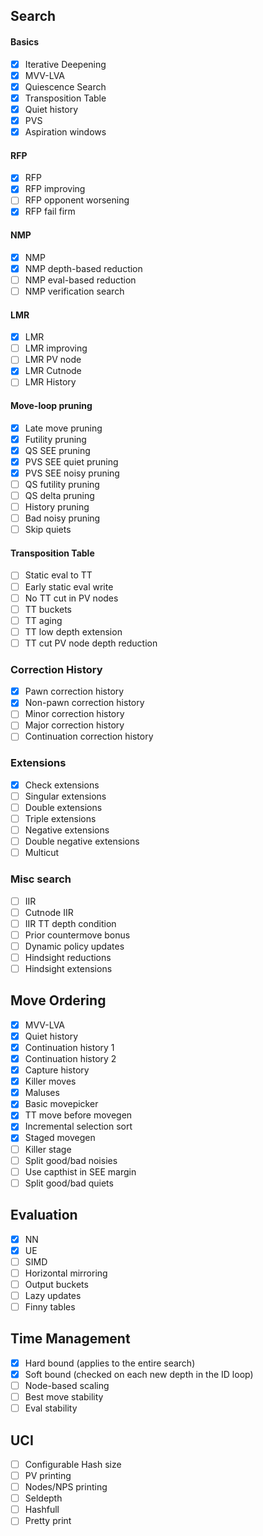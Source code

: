 ## Search

#### Basics
- [x] Iterative Deepening
- [x] MVV-LVA
- [x] Quiescence Search
- [x] Transposition Table 
- [x] Quiet history
- [x] PVS
- [x] Aspiration windows

#### RFP
- [x] RFP
- [x] RFP improving
- [ ] RFP opponent worsening
- [x] RFP fail firm

#### NMP
- [x] NMP
- [x] NMP depth-based reduction
- [ ] NMP eval-based reduction
- [ ] NMP verification search

#### LMR
- [x] LMR
- [ ] LMR improving
- [ ] LMR PV node
- [x] LMR Cutnode
- [ ] LMR History

#### Move-loop pruning
- [x] Late move pruning
- [x] Futility pruning
- [X] QS SEE pruning
- [x] PVS SEE quiet pruning 
- [x] PVS SEE noisy pruning
- [ ] QS futility pruning
- [ ] QS delta pruning
- [ ] History pruning
- [ ] Bad noisy pruning
- [ ] Skip quiets

#### Transposition Table
- [ ] Static eval to TT
- [ ] Early static eval write
- [ ] No TT cut in PV nodes
- [ ] TT buckets
- [ ] TT aging
- [ ] TT low depth extension
- [ ] TT cut PV node depth reduction

### Correction History
- [x] Pawn correction history
- [x] Non-pawn correction history
- [ ] Minor correction history
- [ ] Major correction history
- [ ] Continuation correction history

### Extensions
- [x] Check extensions
- [ ] Singular extensions
- [ ] Double extensions
- [ ] Triple extensions
- [ ] Negative extensions
- [ ] Double negative extensions
- [ ] Multicut

### Misc search
- [ ] IIR
- [ ] Cutnode IIR
- [ ] IIR TT depth condition
- [ ] Prior countermove bonus
- [ ] Dynamic policy updates
- [ ] Hindsight reductions
- [ ] Hindsight extensions

## Move Ordering
- [x] MVV-LVA
- [x] Quiet history
- [x] Continuation history 1
- [x] Continuation history 2
- [x] Capture history 
- [X] Killer moves
- [x] Maluses
- [x] Basic movepicker
- [x] TT move before movegen
- [x] Incremental selection sort
- [x] Staged movegen
- [ ] Killer stage
- [ ] Split good/bad noisies
- [ ] Use capthist in SEE margin
- [ ] Split good/bad quiets

## Evaluation
- [x] NN
- [x] UE
- [ ] SIMD
- [ ] Horizontal mirroring
- [ ] Output buckets
- [ ] Lazy updates
- [ ] Finny tables

## Time Management
- [x] Hard bound (applies to the entire search)
- [x] Soft bound (checked on each new depth in the ID loop)
- [ ] Node-based scaling
- [ ] Best move stability
- [ ] Eval stability

## UCI
- [ ] Configurable Hash size
- [ ] PV printing
- [ ] Nodes/NPS printing
- [ ] Seldepth
- [ ] Hashfull
- [ ] Pretty print